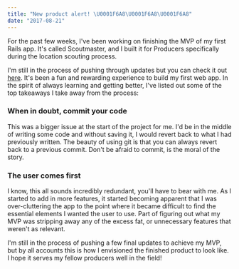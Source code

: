 ```yaml
---
title: "New product alert! \U0001F6A8\U0001F6A8\U0001F6A8"
date: "2017-08-21"
---
```


For the past few weeks, I've been working on finishing the MVP of my first Rails app. It's called Scoutmaster, and I built it for Producers specifically during the location scouting process.

I'm still in the process of pushing through updates but you can check it out  [here](https://www.scoutmaster.pro). It's been a fun and rewarding experience to build my first web app. In the spirit of always learning and getting better, I've listed out some of the top takeaways I take away from the process:


### When in doubt, commit your code

This was a bigger issue at the start of the project for me. I'd be in the middle of writing some code and without saving it, I would revert back to what I had previously written. The beauty of using git is that you can always revert back to a previous commit. Don't be afraid to commit, is the moral of the story.


### The user comes first

I know, this all sounds incredibly redundant,  you'll have to bear with me. As I started to add in more features, it started becoming apparent that I was over-cluttering the app to the point where it became difficult to find the essential elements I wanted the user to use. Part of figuring out what my MVP was stripping away any of the excess fat, or unnecessary features that weren't as relevant.

I'm still in the process of pushing a few final updates to achieve my MVP, but by all accounts this is how I envisioned the finished product to look like. I hope it serves my fellow producers well in the field!
